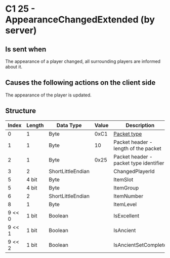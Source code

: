 # C1 25 - AppearanceChangedExtended (by server)

## Is sent when

The appearance of a player changed, all surrounding players are informed about it.

## Causes the following actions on the client side

The appearance of the player is updated.

## Structure

| Index | Length | Data Type | Value | Description |
|-------|--------|-----------|-------|-------------|
| 0 | 1 |   Byte   | 0xC1  | [Packet type](PacketTypes.md) |
| 1 | 1 |    Byte   |   10   | Packet header - length of the packet |
| 2 | 1 |    Byte   | 0x25  | Packet header - packet type identifier |
| 3 | 2 | ShortLittleEndian |  | ChangedPlayerId |
| 5 | 4 bit | Byte |  | ItemSlot |
| 5 | 4 bit | Byte |  | ItemGroup |
| 6 | 2 | ShortLittleEndian |  | ItemNumber |
| 8 | 1 | Byte |  | ItemLevel |
| 9 << 0 | 1 bit | Boolean |  | IsExcellent |
| 9 << 1 | 1 bit | Boolean |  | IsAncient |
| 9 << 2 | 1 bit | Boolean |  | IsAncientSetComplete |